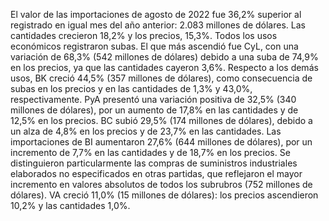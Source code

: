 El valor de las importaciones de agosto de 2022 fue 36,2% superior al registrado en igual mes del año anterior: 2.083 millones de dólares. Las cantidades crecieron 18,2% y los precios, 15,3%.
Todos los usos económicos registraron subas. El que más ascendió fue CyL, con una variación de 68,3% (542 millones de dólares) debido a una suba de 74,9% en los precios, ya que las cantidades cayeron 3,6%.
Respecto a los demás usos, BK creció 44,5% (357 millones de dólares), como consecuencia de subas en los precios y en las cantidades de 1,3% y 43,0%, respectivamente. PyA presentó una variación positiva de 32,5% (340 millones de dólares), por un aumento de 17,8% en las cantidades y de 12,5% en los precios. BC subió 29,5% (174 millones de dólares), debido a un alza de 4,8% en los precios y de 23,7% en las cantidades. Las importaciones de BI aumentaron 27,6% (644 millones de dólares), por un incremento de 7,7% en las cantidades y de 18,7% en los precios. Se distinguieron particularmente las compras de suministros industriales elaborados no especificados en otras partidas, que reflejaron el mayor incremento en valores absolutos de todos los subrubros (752 millones de dólares). VA creció 11,0% (15 millones de dólares): los precios ascendieron 10,2% y las cantidades 1,0%.
